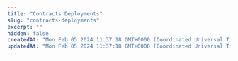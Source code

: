 ```yaml
---
title: "Contracts Deployments"
slug: "contracts-deployments"
excerpt: ""
hidden: false
createdAt: "Mon Feb 05 2024 11:37:18 GMT+0000 (Coordinated Universal Time)"
updatedAt: "Mon Feb 05 2024 11:37:18 GMT+0000 (Coordinated Universal Time)"
---
```

